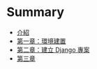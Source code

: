 # Summary

* [介紹](README.md)
* [第一章：環境建置](./chapters/第一章：環境建置.md)
* [第二章：建立 Django 專案](./chapters/第二章：建立Django專案.md)
* [第三章](./chapters/chapter3.md)

